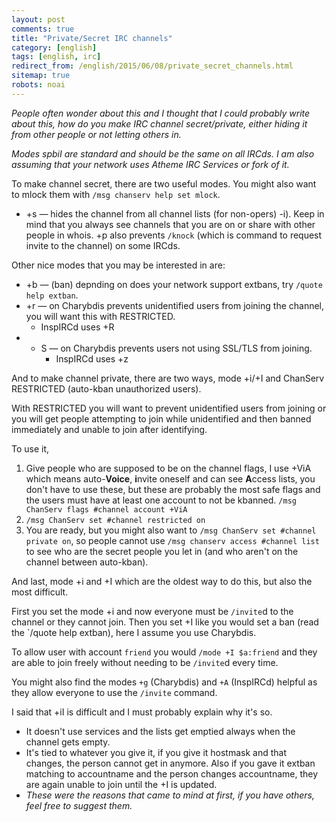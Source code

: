 ```yaml
---
layout: post
comments: true
title: "Private/Secret IRC channels"
category: [english]
tags: [english, irc]
redirect_from: /english/2015/06/08/private_secret_channels.html
sitemap: true
robots: noai
---
```


_People often wonder about this and I thought that I could probably write
about this, how do you make IRC channel secret/private, either hiding it
from other people or not letting others in._

_Modes spbiI are standard and should be the same on all IRCds. I am also
assuming that your network uses Atheme IRC Services or fork of it._

To make channel secret, there are two useful modes. You might also want to
mlock them with `/msg chanserv help set mlock`.

- +s — hides the channel from all channel lists (for non-opers)
  -i). Keep in mind that you always see channels that you are on or share
  with other people in whois. +p also prevents `/knock` (which is command
  to request invite to the channel) on some IRCds.

Other nice modes that you may be interested in are:

- +b — (ban) depnding on does your network support extbans, try
  `/quote help extban`.
- +r — on Charybdis prevents unidentified users from joining the channel,
  you will want this with RESTRICTED.
  - InspIRCd uses +R
- - S — on Charybdis prevents users not using SSL/TLS from joining.
    - InspIRCd uses +z

And to make channel private, there are two ways, mode +i/+I and ChanServ
RESTRICTED (auto-kban unauthorized users).

With RESTRICTED you will want to prevent unidentified users from joining
or you will get people attempting to join while unidentified and then
banned immediately and unable to join after identifying.

To use it,

1. Give people who are supposed to be on the channel flags, I use +ViA
   which means auto-**Voice**, **i**nvite oneself and can see **A**ccess
   lists, you don't have to use these, but these are probably the most
   safe flags and the users must have at least one account to not be
   kbanned. `/msg ChanServ flags #channel account +ViA`
2. `/msg ChanServ set #channel restricted on`
3. You are ready, but you might also want to
   `/msg ChanServ set #channel private on`, so people cannot use
   `/msg chanserv access #channel list` to see who are the secret people
   you let in (and who aren't on the channel between auto-kban).

And last, mode +i and +I which are the oldest way to do this, but also the
most difficult.

First you set the mode +i and now everyone must be `/invite`d to the
channel or they cannot join. Then you set +I like you would set a ban
(read the `/quote help extban), here I assume you use Charybdis.

To allow user with account `friend` you would `/mode +I $a:friend` and
they are able to join freely without needing to be `/invite`d every time.

You might also find the modes `+g` (Charybdis) and `+A` (InspIRCd) helpful
as they allow everyone to use the `/invite` command.

I said that +iI is difficult and I must probably explain why it's so.

- It doesn't use services and the lists get emptied always when the channel
  gets empty.
- It's tied to whatever you give it, if you give it hostmask and that
  changes, the person cannot get in anymore. Also if you gave it extban
  matching to accountname and the person changes accountname, they are
  again unable to join until the +I is updated.
- _These were the reasons that came to mind at first, if you have others,
  feel free to suggest them._
